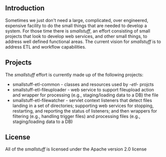 ## Introduction

Sometimes we just don't need a large, complicated, over engineered, expensive facility to do the small things that are needed to develop a system.  For those time there is *smallstuff*, an effort consisting of small projects that look to develop web services, and other small things, to address well defined functional areas.  The current vision for *smallstuff* is to address ETL and workflow capabilities. 

## Projects

The *smallstuff* effort is currently made up of the following projects:
* smallstuff-etl-common - classes and resources used by *-etl-* projcts
* smallstuff-etl-fileuploader - web service to support fileupload action and wrapper for processing (e.g., staging/loading data to a DB) the file
* smallstuff-etl-filewatcher - servlet context listeners that detect files landing in a set of directories; supporting web services for stopping, restarting, and reporting the status of listeners; and then wrappers for filtering (e.g., handling trigger files) and processing files (e.g., staging/loading data to a DB)  

## License

All of the *smallstuff* is licensed under the Apache version 2.0 license 

